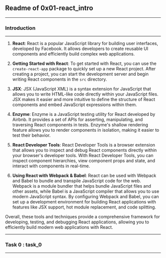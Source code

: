 ## Readme of 0x01-react_intro
---

### Introduction
---

1. **React**: React is a popular JavaScript library for building user interfaces, developed by Facebook. It allows developers to create reusable UI components and efficiently build complex web applications.

2. **Getting Started with React**: To get started with React, you can use the `create-react-app` package to quickly set up a new React project. After creating a project, you can start the development server and begin writing React components in the `src` directory.

3. **JSX**: JSX (JavaScript XML) is a syntax extension for JavaScript that allows you to write HTML-like code directly within your JavaScript files. JSX makes it easier and more intuitive to define the structure of React components and embed JavaScript expressions within them.

4. **Enzyme**: Enzyme is a JavaScript testing utility for React developed by Airbnb. It provides a set of APIs for asserting, manipulating, and traversing React components in tests. Enzyme's shallow rendering feature allows you to render components in isolation, making it easier to test their behavior.

5. **React Developer Tools**: React Developer Tools is a browser extension that allows you to inspect and debug React components directly within your browser's developer tools. With React Developer Tools, you can inspect component hierarchies, view component props and state, and interact with components in real-time.

6. **Using React with Webpack & Babel**: React can be used with Webpack and Babel to bundle and transpile JavaScript code for the web. Webpack is a module bundler that helps bundle JavaScript files and other assets, while Babel is a JavaScript compiler that allows you to use modern JavaScript syntax. By configuring Webpack and Babel, you can set up a development environment for building React applications with features like JSX support, hot module replacement, and code splitting.

Overall, these tools and techniques provide a comprehensive framework for developing, testing, and debugging React applications, allowing you to efficiently build modern web applications with React.

---

### Task 0 : task_0
---


